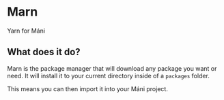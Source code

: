 # Marn
Yarn for Máni

## What does it do?
Marn is the package manager that will download any package you want or need.
It will install it to your current directory inside of a `packages` folder.

This means you can then import it into your Máni project.
